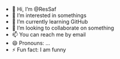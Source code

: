 - 👋 Hi, I’m @ResSaf
- 👀 I’m interested in somethings
- 🌱 I’m currently learning GitHub
- 💞️ I’m looking to collaborate on something
- 📫 You can reach me by email
- 😄 Pronouns: ...
- ⚡ Fun fact: I am funny

<!---
ResSaf/ResSaf is a ✨ special ✨ repository because its `README.md` (this file) appears on your GitHub profile.
You can click the Preview link to take a look at your changes.
--->

